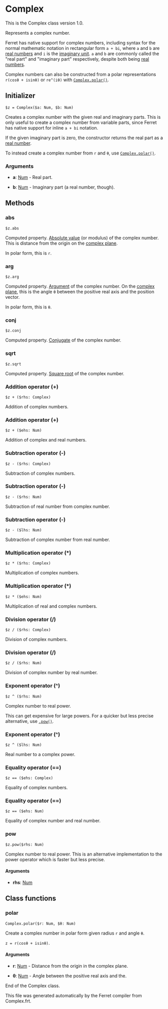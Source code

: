 # Complex

This is the Complex class version 1.0.

Represents a complex number.

Ferret has native support for complex numbers, including syntax for the
normal mathematic notation in rectangular form `a + bi`, where `a` and `b`
are [real numbers](Number.md) and `i` is the
[imaginary unit](https://en.wikipedia.org/wiki/Imaginary_unit).
`a` and `b` are commonly called the "real part" and "imaginary part"
respectively, despite both being [real numbers](Number.md).

Complex numbers can also be constructed from a polar representations
`r(cosθ + isinθ)` or `re^(iθ)` with [`Complex.polar()`](#polar).


## Initializer

```
$z = Complex($a: Num, $b: Num)
```

Creates a complex number with the given real and imaginary parts. This is
only useful to create a complex number from variable parts, since Ferret
has native support for inline `a + bi` notation.

If the given imaginary part is zero, the constructor returns the real part
as a [real number](Number.md).

To instead create a complex number from `r` and `θ`,
use [`Complex.polar()`](#polar).


### Arguments

* __a__: [Num](/doc/std/Number.md) - Real part.

* __b__: [Num](/doc/std/Number.md) - Imaginary part (a real number, though).

## Methods

### abs

```
$z.abs
```

Computed property. [Absolute value](https://en.wikipedia.org/wiki/Absolute_value#Complex_numbers)
(or modulus) of the complex number. This is distance from the origin on the
[complex plane](https://en.wikipedia.org/wiki/Complex_plane).

In polar form, this is `r`.



### arg

```
$z.arg
```

Computed property. [Argument](https://en.wikipedia.org/wiki/Argument_(complex_analysis)) of
the complex number. On the
[complex plane](https://en.wikipedia.org/wiki/Complex_plane), this is the
angle `θ` between the positive real axis and the position vector.

In polar form, this is `θ`.



### conj

```
$z.conj
```

Computed property. [Conjugate](https://en.wikipedia.org/wiki/Complex_conjugate) of the complex
number.



### sqrt

```
$z.sqrt
```

Computed property. [Square root](https://math.stackexchange.com/a/44500) of the complex number.



### Addition operator (+)

```
$z + ($rhs: Complex)
```

Addition of complex numbers.





### Addition operator (+)

```
$z + ($ehs: Num)
```

Addition of complex and real numbers.





### Subtraction operator (-)

```
$z - ($rhs: Complex)
```

Subtraction of complex numbers.





### Subtraction operator (-)

```
$z - ($rhs: Num)
```

Subtraction of real number from complex number.





### Subtraction operator (-)

```
$z - ($lhs: Num)
```

Subtraction of complex number from real number.





### Multiplication operator (*)

```
$z * ($rhs: Complex)
```

Multiplication of complex numbers.





### Multiplication operator (*)

```
$z * ($ehs: Num)
```

Multiplication of real and complex numbers.





### Division operator (/)

```
$z / ($rhs: Complex)
```

Division of complex numbers.





### Division operator (/)

```
$z / ($rhs: Num)
```

Division of complex number by real number.





### Exponent operator (^)

```
$z ^ ($rhs: Num)
```

Complex number to real power.

This can get expensive for large powers.
For a quicker but less precise alternative, use [`.pow()`](#pow).





### Exponent operator (^)

```
$z ^ ($lhs: Num)
```

Real number to a complex power.





### Equality operator (==)

```
$z == ($ehs: Complex)
```

Equality of complex numbers.





### Equality operator (==)

```
$z == ($ehs: Num)
```

Equality of complex number and real number.





### pow

```
$z.pow($rhs: Num)
```

Complex number to real power. This is an alternative implementation to the
power operator which is faster but less precise.


#### Arguments

* __rhs__: [Num](/doc/std/Number.md)  

## Class functions

### polar

```
Complex.polar($r: Num, $θ: Num)
```

Create a complex number in polar form given radius `r` and angle `θ`.

`z = r(cosθ + isinθ)`.


#### Arguments

* __r__: [Num](/doc/std/Number.md) - Distance from the origin in the complex plane.

* __θ__: [Num](/doc/std/Number.md) - Angle between the positive real axis and the.




End of the Complex class.

This file was generated automatically by the Ferret compiler from
Complex.frt.
